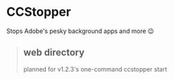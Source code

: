 # CCStopper <!-- omit in toc --> 
Stops Adobe's pesky background apps and more 😉

> ## web directory
> planned for v1.2.3's one-command ccstopper start

